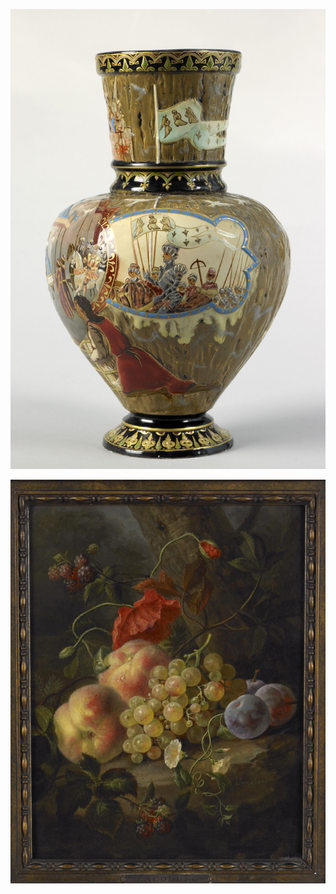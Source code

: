 ![Vase Galle](/fichiers/oeuvres/2007-vase-galle.jpg)


![Fruits Jacober](/fichiers/oeuvres/2008-jaccober-fruits.jpg)
